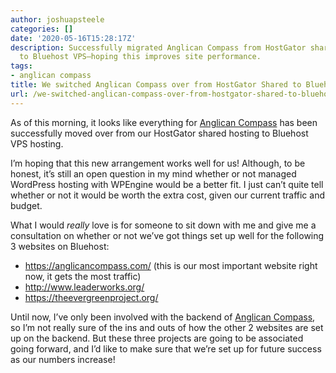 ```yaml
---
author: joshuapsteele
categories: []
date: '2020-05-16T15:28:17Z'
description: Successfully migrated Anglican Compass from HostGator shared hosting
  to Bluehost VPS—hoping this improves site performance.
tags:
- anglican compass
title: We switched Anglican Compass over from HostGator Shared to Bluehost VPS Hosting
url: /we-switched-anglican-compass-over-from-hostgator-shared-to-bluehost-vps-hosting/
---
```


As of this morning, it looks like everything for [Anglican Compass](https://anglicancompass.com/) has been successfully moved over from our HostGator shared hosting to Bluehost VPS hosting.

I’m hoping that this new arrangement works well for us! Although, to be honest, it’s still an open question in my mind whether or not managed WordPress hosting with WPEngine would be a better fit. I just can’t quite tell whether or not it would be worth the extra cost, given our current traffic and budget.

What I would *really* love is for someone to sit down with me and give me a consultation on whether or not we’ve got things set up well for the following 3 websites on Bluehost:

- https://anglicancompass.com/ (this is our most important website right now, it gets the most traffic)
- http://www.leaderworks.org/
- https://theevergreenproject.org/

Until now, I’ve only been involved with the backend of [Anglican Compass](https://anglicancompass.com/), so I’m not really sure of the ins and outs of how the other 2 websites are set up on the backend. But these three projects are going to be associated going forward, and I’d like to make sure that we’re set up for future success as our numbers increase!